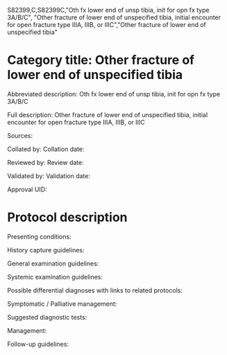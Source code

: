 S82399,C,S82399C,"Oth fx lower end of unsp tibia, init for opn fx type 3A/B/C", "Other fracture of lower end of unspecified tibia, initial encounter for open fracture type IIIA, IIIB, or IIIC","Other fracture of lower end of unspecified tibia"
# Category title: Other fracture of lower end of unspecified tibia

Abbreviated description: Oth fx lower end of unsp tibia, init for opn fx type 3A/B/C

Full description: Other fracture of lower end of unspecified tibia, initial encounter for open fracture type IIIA, IIIB, or IIIC

Sources:

Collated by:
Collation date:

Reviewed by:
Review date:

Validated by:
Validation date:

Approval UID:

# Protocol description

Presenting conditions:

History capture guidelines:

General examination guidelines:

Systemic examination guidelines:

Possible differential diagnoses with links to related protocols:

Symptomatic / Palliative management:

Suggested diagnostic tests:

Management:

Follow-up guidelines:
